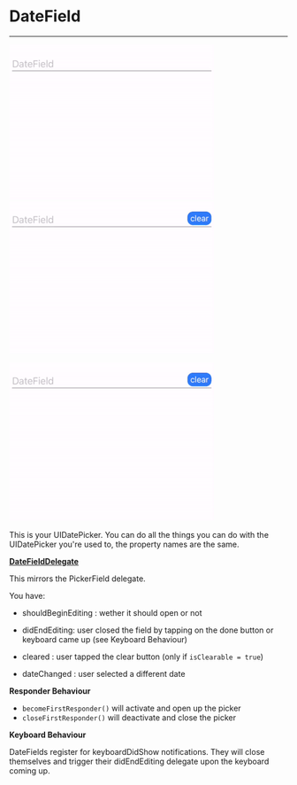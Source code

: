 # DateField

---

![DateFieldDemo](https://github.com/barbulescualex/MaterialFields/blob/master/assets/DateField/1.gif?raw=true)
![DateFieldDemo](https://github.com/barbulescualex/MaterialFields/blob/master/assets/DateField/2.gif?raw=true)

![DateFieldDemo](https://github.com/barbulescualex/MaterialFields/blob/master/assets/DateField/3.gif?raw=true)

This is your UIDatePicker. You can do all the things you can do with the UIDatePicker you're used to, the property names are the same.

**[DateFieldDelegate](https://barbulescualex.github.io/MaterialFields/Protocols/DateFieldDelegate.html)**

This mirrors the PickerField delegate.

You have:

* shouldBeginEditing : wether it should open or not

* didEndEditing: user closed the field by tapping on the done button or keyboard came up (see Keyboard Behaviour)

* cleared : user tapped the clear button (only if `isClearable = true`)

* dateChanged : user selected a different date

**Responder Behaviour**

* `becomeFirstResponder()` will activate and open up the picker
* `closeFirstResponder()` will deactivate and close the picker

**Keyboard Behaviour**

DateFields register for keyboardDidShow notifications. They will close themselves and trigger their didEndEditing delegate upon the keyboard coming up.